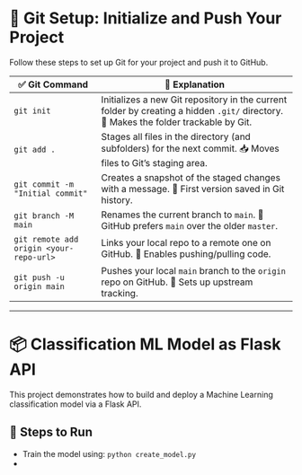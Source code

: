 <h1>🚀 Git Setup: Initialize and Push Your Project</h1>

<p>Follow these steps to set up Git for your project and push it to GitHub.</p>

<table>
  <thead>
    <tr>
      <th>✅ Git Command</th>
      <th>📘 Explanation</th>
    </tr>
  </thead>
  <tbody>
    <tr>
      <td><code>git init</code></td>
      <td>Initializes a new Git repository in the current folder by creating a hidden <code>.git/</code> directory. 🔧 Makes the folder trackable by Git.</td>
    </tr>
    <tr>
      <td><code>git add .</code></td>
      <td>Stages all files in the directory (and subfolders) for the next commit. 📥 Moves files to Git’s staging area.</td>
    </tr>
    <tr>
      <td><code>git commit -m "Initial commit"</code></td>
      <td>Creates a snapshot of the staged changes with a message. 💾 First version saved in Git history.</td>
    </tr>
    <tr>
      <td><code>git branch -M main</code></td>
      <td>Renames the current branch to <code>main</code>. 🌿 GitHub prefers <code>main</code> over the older <code>master</code>.</td>
    </tr>
    <tr>
      <td><code>git remote add origin &lt;your-repo-url&gt;</code></td>
      <td>Links your local repo to a remote one on GitHub. 🔗 Enables pushing/pulling code.</td>
    </tr>
    <tr>
      <td><code>git push -u origin main</code></td>
      <td>Pushes your local <code>main</code> branch to the <code>origin</code> repo on GitHub. 🚀 Sets up upstream tracking.</td>
    </tr>
  </tbody>
</table>

<hr>

<h1>📦 Classification ML Model as Flask API</h1>

<p>This project demonstrates how to build and deploy a Machine Learning classification model via a Flask API.</p>

<h2>🔧 Steps to Run</h2>

<ul>
  <li>Train the model using: <code>python create_model.py</code></li>
  <li>
